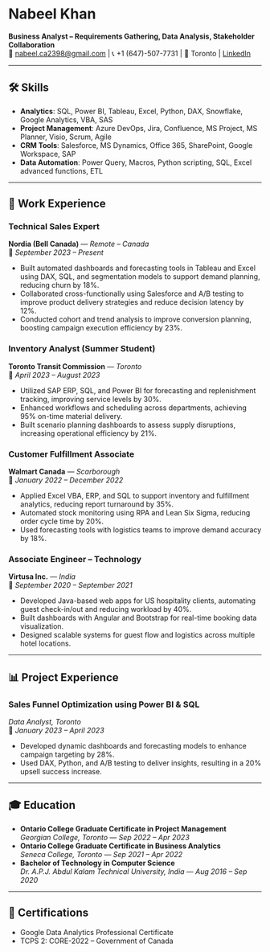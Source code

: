 # Nabeel Khan  
**Business Analyst – Requirements Gathering, Data Analysis, Stakeholder Collaboration**  
📧 nabeel.ca2398@gmail.com | 📞 +1 (647)-507-7731 | 📍 Toronto | [LinkedIn](#)  

---

## 🛠️ Skills

- **Analytics**: SQL, Power BI, Tableau, Excel, Python, DAX, Snowflake, Google Analytics, VBA, SAS  
- **Project Management**: Azure DevOps, Jira, Confluence, MS Project, MS Planner, Visio, Scrum, Agile  
- **CRM Tools**: Salesforce, MS Dynamics, Office 365, SharePoint, Google Workspace, SAP  
- **Data Automation**: Power Query, Macros, Python scripting, SQL, Excel advanced functions, ETL  

---

## 💼 Work Experience

### **Technical Sales Expert**  
**Nordia (Bell Canada)** — *Remote – Canada*  
📅 *September 2023 – Present*  
- Built automated dashboards and forecasting tools in Tableau and Excel using DAX, SQL, and segmentation models to support demand planning, reducing churn by 18%.  
- Collaborated cross-functionally using Salesforce and A/B testing to improve product delivery strategies and reduce decision latency by 12%.  
- Conducted cohort and trend analysis to improve conversion planning, boosting campaign execution efficiency by 23%.  

### **Inventory Analyst (Summer Student)**  
**Toronto Transit Commission** — *Toronto*  
📅 *April 2023 – August 2023*  
- Utilized SAP ERP, SQL, and Power BI for forecasting and replenishment tracking, improving service levels by 30%.  
- Enhanced workflows and scheduling across departments, achieving 95% on-time material delivery.  
- Built scenario planning dashboards to assess supply disruptions, increasing operational efficiency by 21%.  

### **Customer Fulfillment Associate**  
**Walmart Canada** — *Scarborough*  
📅 *January 2022 – December 2022*  
- Applied Excel VBA, ERP, and SQL to support inventory and fulfillment analytics, reducing report turnaround by 35%.  
- Automated stock monitoring using RPA and Lean Six Sigma, reducing order cycle time by 20%.  
- Used forecasting tools with logistics teams to improve demand accuracy by 18%.  

### **Associate Engineer – Technology**  
**Virtusa Inc.** — *India*  
📅 *September 2020 – September 2021*  
- Developed Java-based web apps for US hospitality clients, automating guest check-in/out and reducing workload by 40%.  
- Built dashboards with Angular and Bootstrap for real-time booking data visualization.  
- Designed scalable systems for guest flow and logistics across multiple hotel locations.  

---

## 📊 Project Experience

### **Sales Funnel Optimization using Power BI & SQL**  
*Data Analyst, Toronto*  
📅 *January 2023 – April 2023*  
- Developed dynamic dashboards and forecasting models to enhance campaign targeting by 28%.  
- Used DAX, Python, and A/B testing to deliver insights, resulting in a 20% upsell success increase.  

---

## 🎓 Education

- **Ontario College Graduate Certificate in Project Management**  
  *Georgian College, Toronto* — *Sep 2022 – Apr 2023*  
- **Ontario College Graduate Certificate in Business Analytics**  
  *Seneca College, Toronto* — *Sep 2021 – Apr 2022*  
- **Bachelor of Technology in Computer Science**  
  *Dr. A.P.J. Abdul Kalam Technical University, India* — *Aug 2016 – Sep 2020*  

---

## 📜 Certifications

- Google Data Analytics Professional Certificate  
- TCPS 2: CORE-2022 – Government of Canada  
